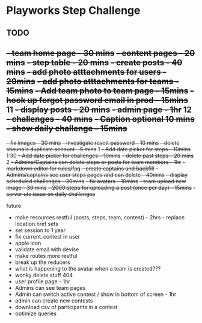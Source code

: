 # Playworks Step Challenge

## TODO

~~- team home page - 30 mins~~
~~- content pages - 20 mins~~
~~- step table - 20 mins~~
~~- create posts - 40 mins~~
~~- add photo atttachments for users - 20mins~~
~~- add photo atttachments for teams - 15mins~~
~~- Add team photo to team page - 15mins~~
~~- hook up forgot password email in prod - 15mins~~
11
~~- display posts - 20 mins~~
~~- admin page - 1hr~~
12
~~- challenges - 40 mins~~
~~- Caption optional 10 mins~~
~~- show daily challenge - 15mins~~
-----------------------------
~~- fix images - 30 mins~~
~~- investigate resett password - 10 mins~~
~~- delete shauna's duplicate account - 5 mins~~
1
~~- Add date picker for steps - 10mins~~
1:30
~~- Add date picker for challenges - 10mins~~
~~- delete past steps - 20 mins~~
2
~~- Admins/Captains can delete steps or posts for team members - 1hr~~
~~- markdown editor for rules/faq~~
~~- create captains and backfill~~
~~- Admins/captains see user steps pages and can delete - 40mins~~
~~- display scheduled challenges - 30mins~~
~~- fix avatars - 10mins~~
~~- team upload new image - 30 mins~~
~~- 2000 steps for uploading a post (once per day) - 15mins~~
~~- server utc issue on daily challenges~~


future
- make resources restful (posts, steps, team, contest) - 2hrs - replace location href sets
- set session to 1 year
- fix current_contest in user
- apple icon
- validate email with devise
- make routes more restful
- break up the reducers
- what is happening to the avatar when a team is created???
- wonky delete stuff 404
- user profile page - 1hr
- Admins can see team pages
- Admin can switch active contest / show in bottom of screen - 1hr
- admin can create new contests
- download csv of participants in a contest
- optimize queries
